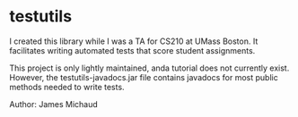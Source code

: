 # testutils

I created this library while I was a TA for CS210 at UMass Boston.
It facilitates writing automated tests that score student assignments.

This project is only lightly maintained, anda tutorial does not currently exist.
However, the testutils-javadocs.jar file contains javadocs for most public methods
needed to write tests.

Author: James Michaud